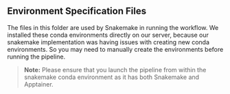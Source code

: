 ## Environment Specification Files

The files in this folder are used by Snakemake in running the workflow. We installed these conda environments directly on our server, because our snakemake implementation was having issues with creating new conda environments. So you may need to manually create the environments before running the pipeline.

> **Note:**
> Please ensure that you launch the pipeline from within the snakemake conda environment as it has both Snakemake and Apptainer.
